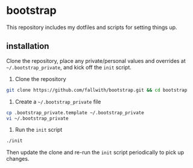 bootstrap
=========

This repository includes my dotfiles and scripts for setting things up.


installation
------------
Clone the repository, place any private/personal values and overrides at
`~/.bootstrap_private`, and kick off the `init` script.

1. Clone the repository

  ```bash
  git clone https://github.com/fallwith/bootstrap.git && cd bootstrap
  ```

1. Create a `~/.bootstrap_private` file

  ```bash
  cp .bootstrap_private.template ~/.bootstrap_private
  vi ~/.bootstrap_private
  ```

1. Run the `init` script

  ```bash
  ./init
  ```

Then update the clone and re-run the `init` script periodically to pick
up changes.
